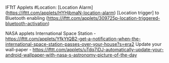 

IFTtT Applets
#Location:
[Location Alarm] (https://ifttt.com/applets/HYHjbmaN-location-alarm)
[Location trigger] to Bluetooth enabling (https://ifttt.com/applets/309725p-location-triggered-bluetooth-activation)


NASA applets
International Space Station - https://ifttt.com/applets/YfkYtQB2-get-a-notification-when-the-international-space-station-passes-over-your-house?s=era2
Update your wall-paper - https://ifttt.com/applets/uTdq7iDJ-automatically-update-your-android-wallpaper-with-nasa-s-astronomy-picture-of-the-day
